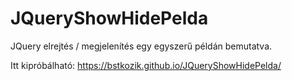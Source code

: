 # JQueryShowHidePelda
JQuery elrejtés / megjelenítés egy egyszerű példán bemutatva.

Itt kipróbálható:
https://bstkozik.github.io/JQueryShowHidePelda/
